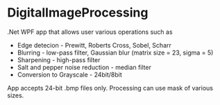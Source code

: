 # DigitalImageProcessing
.Net WPF app that allows user various operations such as
- Edge detecion - Prewitt, Roberts Cross, Sobel, Scharr
- Blurring - low-pass filter, Gaussian blur (matrix size = 23, sigma = 5)
- Sharpening - high-pass filter
- Salt and pepper noise reduction - median filter
- Conversion to Grayscale - 24bit/8bit

App accepts 24-bit .bmp files only.
Processing can use mask of various sizes.
